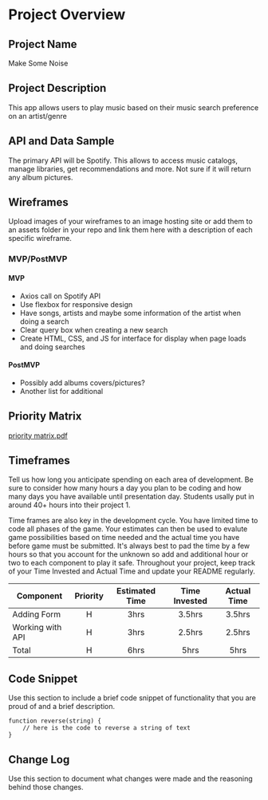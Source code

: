 
# Project Overview

## Project Name

Make Some Noise

## Project Description

This app allows users to play music based on their music search preference on an artist/genre

## API and Data Sample

The primary API will be Spotify. This allows to access music catalogs, manage libraries, get recommendations and more. Not sure if it will return any album pictures.

## Wireframes

Upload images of your wireframes to an image hosting site or add them to an assets folder in your repo and link them here with a description of each specific wireframe.

### MVP/PostMVP

#### MVP 

-	Axios call on Spotify API
-	Use flexbox for responsive design
-	Have songs, artists and maybe some information of the artist when doing a search
-	Clear query box when creating a new search
-	Create HTML, CSS, and JS for interface for display when page loads and doing searches


#### PostMVP  

- Possibly add albums covers/pictures? 
- Another list for additional 

## Priority Matrix
 
[priority matrix.pdf](https://github.com/llynn3/Make-Some-Noise/files/7079593/priority.matrix.pdf)


## Timeframes

Tell us how long you anticipate spending on each area of development. Be sure to consider how many hours a day you plan to be coding and how many days you have available until presentation day. Students usally put in around 40+ hours into their project 1.

Time frames are also key in the development cycle.  You have limited time to code all phases of the game.  Your estimates can then be used to evalute game possibilities based on time needed and the actual time you have before game must be submitted. It's always best to pad the time by a few hours so that you account for the unknown so add and additional hour or two to each component to play it safe. Throughout your project, keep track of your Time Invested and Actual Time and update your README regularly.

| Component | Priority | Estimated Time | Time Invested | Actual Time |
| --- | :---: |  :---: | :---: | :---: |
| Adding Form | H | 3hrs| 3.5hrs | 3.5hrs |
| Working with API | H | 3hrs| 2.5hrs | 2.5hrs |
| Total | H | 6hrs| 5hrs | 5hrs |

## Code Snippet

Use this section to include a brief code snippet of functionality that you are proud of and a brief description.  

```
function reverse(string) {
	// here is the code to reverse a string of text
}
```

## Change Log
 Use this section to document what changes were made and the reasoning behind those changes.  
